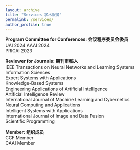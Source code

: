 ```yaml
---
layout: archive
title: "Services 学术服务"
permalink: /services/
author_profile: true
---
```


**Program Committee for Conferences: 会议程序委员会委员**  
UAI 2024
AAAI 2024  
PRICAI 2023

**Reviewer for Journals: 期刊审稿人**  
IEEE Transactions on Neural Networks and Learning Systems  
Information Sciences  
Expert Systems with Applications  
Knowledge-Based Systems  
Engineering Applications of Artificial Intelligence  
Artificial Intelligence Review  
International Journal of Machine Learning and Cybernetics  
Neural Computing and Applications  
Intelligent Systems with Applications  
International Journal of Image and Data Fusion  
Scientific Programming

**Member: 组织成员**  
CCF Member  
CAAI Member
